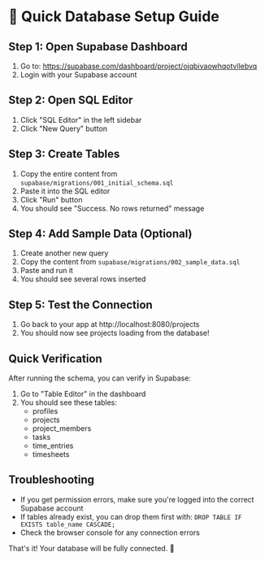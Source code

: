 # 🚀 Quick Database Setup Guide

## Step 1: Open Supabase Dashboard
1. Go to: https://supabase.com/dashboard/project/ojqbivaowhqotvllebvq
2. Login with your Supabase account

## Step 2: Open SQL Editor
1. Click "SQL Editor" in the left sidebar
2. Click "New Query" button

## Step 3: Create Tables
1. Copy the entire content from `supabase/migrations/001_initial_schema.sql`
2. Paste it into the SQL editor
3. Click "Run" button
4. You should see "Success. No rows returned" message

## Step 4: Add Sample Data (Optional)
1. Create another new query
2. Copy the content from `supabase/migrations/002_sample_data.sql`
3. Paste and run it
4. You should see several rows inserted

## Step 5: Test the Connection
1. Go back to your app at http://localhost:8080/projects
2. You should now see projects loading from the database!

## Quick Verification
After running the schema, you can verify in Supabase:
1. Go to "Table Editor" in the dashboard
2. You should see these tables:
   - profiles
   - projects  
   - project_members
   - tasks
   - time_entries
   - timesheets

## Troubleshooting
- If you get permission errors, make sure you're logged into the correct Supabase account
- If tables already exist, you can drop them first with: `DROP TABLE IF EXISTS table_name CASCADE;`
- Check the browser console for any connection errors

That's it! Your database will be fully connected. 🎉
